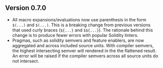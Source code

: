 ## Version 0.7.0
  - All macro expansions/evaluations now use parenthesis in the form
  `$(...)` and `$(...)`. This is a breaking change from previous versions that
  used curly braces (`${...}` and `$${...}`). The rationale behind this change
  is to produce fewer errors with popular Solidity linters.
  - Pragmas, such as solidity semvers and feature enablers, are now aggregated
  and across included source units. With compiler semvers, the highest
  intersecting semver will rendered in the the flattened result.
  An error will be raised if the compiler semvers across all source units do
  not intersect.
